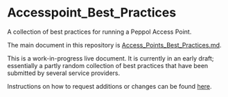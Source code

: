 # Accesspoint_Best_Practices

A collection of best practices for running a Peppol Access Point.

The main document in this repository is [Access_Points_Best_Practices.md](./Access_Points_Best_Practices.md).

This is a work-in-progress live document. It is currently in an early draft; essentially a partly random collection of best practices that have been submitted by several service providers.

Instructions on how to request additions or changes can be found [here](./Report_issues_or_requests.md).
